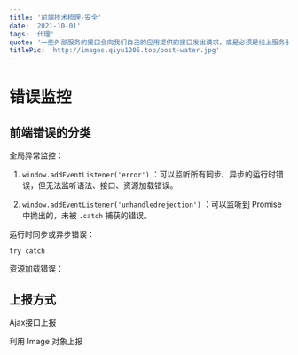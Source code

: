 ```yaml
---
title: '前端技术梳理-安全'
date: '2021-10-01'
tags: '代理'
quote: '一些外部服务的接口会向我们自己的应用提供的接口发出请求，或是必须是线上服务器调用比如微信的 `jssdk` ，但是我们开发都是在本地完成...'
titlePic: 'http://images.qiyu1205.top/post-water.jpg'
---
```


# 错误监控

## 前端错误的分类

全局异常监控：

1. `window.addEventListener('error')` ：可以监听所有同步、异步的运行时错误，但无法监听语法、接口、资源加载错误。

2. `window.addEventListener('unhandledrejection')` ：可以监听到 Promise 中抛出的，未被 `.catch` 捕获的错误。

运行时同步或异步错误：

`try catch`

资源加载错误：

## 上报方式

Ajax接口上报

利用 Image 对象上报